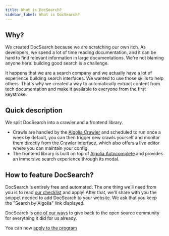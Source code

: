 ```yaml
---
title: What is DocSearch?
sidebar_label: What is DocSearch?
---
```


## Why?

We created DocSearch because we are scratching our own itch. As developers, we spend a lot of time reading documentation, and it can be hard to find relevant information in large documentations. We're not blaming anyone here: building good search is a challenge.

It happens that we are a search company and we actually have a lot of experience building search interfaces. We wanted to use those skills to help others. That's why we created a way to automatically extract content from tech documentation and make it available to everyone from the first keystroke.

## Quick description

We split DocSearch into a crawler and a frontend library.

- Crawls are handled by the [Algolia Crawler][4] and scheduled to run once a week by default, you can then trigger new crawls yourself and monitor them directly from the [Crawler interface][5], which also offers a live editor where you can maintain your config.
- The frontend library is built on top of [Algolia Autocomplete][6] and provides an immersive search experience through its modal.

## How to feature DocSearch?

DocSearch is entirely free and automated. The one thing we'll need from you is to read [our checklist][2] and apply! After that, we'll share with you the snippet needed to add DocSearch to your website. We ask that you keep the "Search by Algolia" link displayed.

DocSearch is [one of our ways][1] to give back to the open source community for everything it did for us already.

You can now [apply to the program][3]

[1]: https://opencollective.com/algolia
[2]: /docs/who-can-apply
[3]: https://dashboard.algolia.com/users/sign_up?selected_plan=docsearch
[4]: https://www.algolia.com/products/search-and-discovery/crawler/
[5]: https://dashboard.algolia.com/crawler
[6]: https://www.algolia.com/doc/ui-libraries/autocomplete/introduction/what-is-autocomplete/
